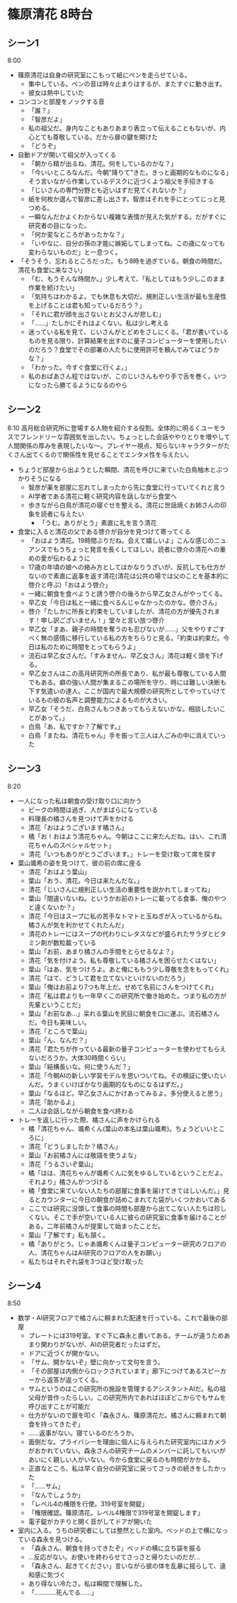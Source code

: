 # 篠原清花 8時台

## シーン1
8:00
- 篠原清花は自身の研究室にこもって紙にペンを走らせている。
    - 集中している。ペンの音は時々止まりはするが、またすぐに動き出す。
    - 彼女は熱中していた
- コンコンと部屋をノックする音
    - 「誰？」
    - 「智彦だよ」
    - 私の祖父だ。身内なこともありあまり表立って伝えることもないが、内心とても尊敬している。だから扉の鍵を開けた
    - 「どうぞ」
- 自動ドアが開いて祖父が入ってくる
    - 「朝から精が出るね、清花。何をしているのかな？」
    - 「今いいところなんだ。今朝"降りて"きた。きっと画期的なものになる」そう言いながら作業しているデスクに近づくよう祖父を手招きする
    - 「じいさんの専門分野とも近いはずだ見てくれないか？」
    - 紙を何枚か選んで智彦に差し出さす。智彦はそれを手にとってじっと見つめる。
    - 一瞬なんだかよくわからない複雑な表情が見えた気がする。だがすぐに研究者の目になった。
    - 「何か変なところがあったかな？」
    - 「いやなに、自分の孫の才能に嫉妬してしまってね。この歳になっても変わらないものだ」と一息つく。
- 「そうそう、忘れるところだった。もう8時を過ぎている。朝食の時間だ。清花も食堂に来なさい」
    - 「む、もうそんな時間か。」少し考えて、「私としてはもう少しこのまま作業を続けたい」
    - 「気持ちはわかるよ。でも休息も大切だ。規則正しい生活が最も生産性を上げることは君も知っているだろう？」
    - 「それに君が顔を出さないとお父さんが悲しむ」
    - 「……」たしかにそれはよくない。私は少し考える
    - 迷っている私を見て、じいさんがとどめをさしにくる。「君が書いているものを見る限り、計算結果を出すのに量子コンピューターを使用したいのだろう？食堂でその部署の人たちに使用許可を頼んでみてはどうかな？」
    - 「わかった。今すぐ食堂に行くよ。」
    - 私のおばあさん程ではないが、このじいさんもやり手で舌を巻く。いつになったら勝てるようになるのやら

## シーン2
8:10
高月総合研究所に登場する人物を紹介する役割。全体的に明るくユーモラスでフレンドリーな雰囲気を出したい。ちょっとした会話ややりとりを増やして人間関係の厚みを表現したいな～。プレイヤー視点、知らないキャラクターがたくさん出てくるので関係性を見せることでエンタメ性を与えたい。
- ちょうど部屋から出ようとした瞬間、清花を呼びに来ていた白鳥柚木とぶつかりそうになる
    - 智彦が薬を部屋に忘れてしまったから先に食堂に行っていてくれと言う
    - AI学者である清花に軽く研究内容を話しながら食堂へ
    - 歩きながら白鳥が清花の寝ぐせを整える。清花に世話焼くお姉さんの印象を読者に与えたい
        - 「うむ。ありがとう」素直に礼を言う清花
- 食堂に入ると清花の父である啓介が自分を見つけて寄ってくる
    - 「おはよう清花。19時間ぶりだね。会えて嬉しいよ」こんな感じのニュアンスでもうちょっと発言を長くしてほしい。読者に啓介の清花への重めの愛が伝わるように
    - 17歳の年頃の娘への絡み方としてはかなりうざいが、反抗しても仕方がないので素直に返事を返す清花(清花は公共の場では父のことを基本的に啓介と呼ぶ)「おはよう啓介」
    - 一緒に朝食を食べようと誘う啓介の後ろから早乙女さんがやってくる。
    - 早乙女「今日は私と一緒に食べるんじゃなかったのかな。啓介さん」
    - 啓介「たしかに所長と約束をしていましたが、清花の方が優先されます！申し訳ございません！」堂々と言い放つ啓介
    - 早乙女「まあ、親子の時間を奪うのも忍びないが……」父をやりすごすべく無の感情に移行している私の方をちらりと見る。「約束は約束だ。今日は私のために時間をとってもらうよ」
    - 流石は早乙女さんだ。「すみません、早乙女さん」清花は軽く頭を下げる。
    - 早乙女さんはこの高月研究所の所長であり、私が最も尊敬している人間でもある。癖の強い人間が集まるこの場所を守り、時には難しい決断も下す気遣いの達人。ここが国内で最大規模の研究所としてやっていけているもの彼の名声と調整能力によるものが大きい。
    - 早乙女「そうだ、白鳥さんもつきあってもらえないかな。相談したいことがあって。」
    - 白鳥「あ、私ですか？了解です。」
    - 白鳥「またね、清花ちゃん」手を振って三人は人ごみの中に消えていった

## シーン3
8:20
- 一人になった私は朝食の受け取り口に向かう
    - ピークの時間は過ぎ、人がまばらになっている
    - 料理長の橘さんを見つけて声をかける
    - 清花「おはようございます橘さん」
    - 橘「お！おはよう清花ちゃん。今朝はここに来たんだね。はい、これ清花ちゃんのスペシャルセット」
    - 清花「いつもありがとうございます。」トレーを受け取って席を探す
- 葉山颯希の姿を見つけて、彼の前の席に座る
    - 清花「おはよう葉山」
    - 葉山「おう、清花。今日は来たんだな。」
    - 清花「じいさんに規則正しい生活の重要性を説かれてしまってね」
    - 葉山「間違いないね。というかお前のトレーに載ってる食事、俺のやつと違くないか？」
    - 清花「今日はスープに私の苦手なトマトと玉ねぎが入っているからね。橘さんが気を利かせてくれたんだ」
    - 清花のトレーにはスープの代わりにレタスなどが盛られたサラダとビタミン剤が数粒載っている
    - 葉山「お前、あまり橘さんの手間をとらせるなよ？」
    - 清花「気を付けよう。私も尊敬している橘さんを困らせたくはない」
    - 葉山「はあ、気をつけろよ。あと俺にももう少し尊敬を念をもってくれ」
    - 清花「はて、どうして君を立てないといけないのだろう」
    - 葉山「俺はお前より7つも年上だ。せめて名前にさんをつけてくれ」
    - 清花「私は君よりも一年早くこの研究所で働き始めた。つまり私の方が先輩ということだ」
    - 葉山「お前なあ...」呆れる葉山を尻目に朝食を口に運ぶ。流石橘さんだ。今日も美味しい。
    - 清花「ところで葉山」
    - 葉山「ん、なんだ？」
    - 清花「君たちが作っている最新の量子コンピューターを使わせてもらえないだろうか。大体30時間くらい」
    - 葉山「結構長いな。何に使うんだ？」
    - 清花「今朝AIの新しい学習モデルを思いついてね。その検証に使いたいんだ。うまくいけばかなり画期的なものになるはずだ。」
    - 葉山「なるほど。早乙女さんにかけあってみるよ。多分使えると思う」
    - 清花「助かるよ」
    - 二人は会話しながら朝食を食べ終わる
- トレーを返しに行った際、橘さんに声をかけられる
    - 橘「清花ちゃん、颯希くん(葉山の本名は葉山颯希)。ちょうどいいところに」
    - 清花「どうしましたか？橘さん」
    - 葉山「お前橘さんには敬語を使うよな」
    - 清花「うるさいぞ葉山」
    - 橘「はは、清花ちゃんが颯希くんに気をゆるしているということだよ。それより」橘さんがつづける
    - 橘「食堂に来ていない人たちの部屋に食事を届けてきてほしいんだ。」見るとカウンターに今日の朝食が詰めこまれてた袋がいくつかおいてある
    - ここでは研究に没頭して食事の時間も部屋から出てこない人たちは珍しくない。そこで手が空いている人に彼らの研究室に食事を届けることがある。二年前橘さんが提案して始まったことだ。
    - 葉山「了解です」私も頷く。
    - 橘「ありがとう。じゃあ颯希くんは量子コンピューター研究のフロアの人、清花ちゃんはAI研究のフロアの人をお願い」
    - 私たちはそれぞれ袋を3つほど受け取った

## シーン4
8:50
- 数学・AI研究フロアで橘さんに頼まれた配達を行っている。これで最後の部屋
    - プレートには319号室。すぐ下に森永と書いてある。チームが違うためあまり関わりがないが、AIの研究者だったはずだ。
    - ドアに近づくが開かない。
    - 「サム、開かないぞ」壁に向かって文句を言う。
    - 「その部屋は内側からロックされています」廊下につけてあるスピーカーから返答が返ってくる。
    - サムというのはこの研究所の施設を管理するアシスタントAIだ。私の祖父母が昔作ったらしい。この研究所内であればほぼどこからでもサムを呼び出すことが可能だ
    - 仕方がないので扉を叩く「森永さん、篠原清花だ。橘さんに頼まれて朝食を持ってきたぞ」
    - ……返事がない。寝ているのだろうか。
    - 面倒だな。プライバシーを理由に個人に与えられた研究室内にはカメラがおかれていない。森永さんの研究チームのメンバーに託してもいいがあいにく親しい人がいない。今から食堂に戻るのも時間がかかる。
    - 正直なところ、私は早く自分の研究室に戻ってさっきの続きをしたかった
    - 「……サム」
    - 「なんでしょうか」
    - 「レベル4の権限を行使。319号室を開錠」
    - 「権限確認。篠原清花。レベル4権限で319号室を開錠します」
    - 電子錠がカチりと開く音がしてドアが開いた
- 室内に入る。うちの研究者にしては整然とした室内。ベッドの上で横になっている森永を見つける。
    - 「森永さん、朝食を持ってきたぞ」ベッドの横に立ち袋を振る
    - …反応がない。お使いを終わらせてさっさと帰りたいのだが…
    - 「森永さん、起きてください」言いながら彼の体を乱暴に揺らして、違和感に気づく
    - あり得ない冷たさ。私は瞬間で理解した。
    - 「…………死んでる……」